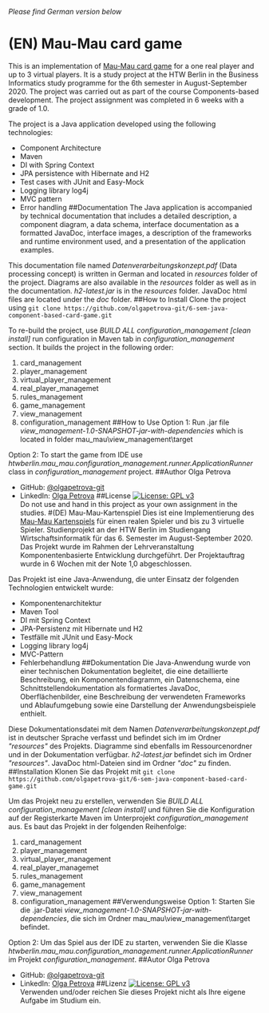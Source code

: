 *Please find German version below*
# (EN) Mau-Mau card game
This is an implementation of [Mau-Mau card game](https://en.wikipedia.org/wiki/Mau-Mau_(card_game)) for a one real player and up to 3 virtual players.
It is a study project at the HTW Berlin in the Business Informatics study programme for the 6th semester in August-September 2020. The project was carried out as part of the course Components-based development. The project assignment was completed in 6 weeks with a grade of 1.0.

The project is a Java application developed using the following technologies:
- Component Architecture
- Maven
- DI with Spring Context
- JPA persistence with Hibernate and H2
- Test cases with JUnit and Easy-Mock
- Logging library log4j
- MVC pattern
- Error handling
##Documentation
The Java application is accompanied by technical documentation that includes a detailed description, a component diagram, a data schema, interface documentation as a formatted JavaDoc, interface images, a description of the frameworks and runtime environment used, and a presentation of the application examples. 

This documentation file named *Datenverarbeitungskonzept.pdf* (Data processing concept) is written in German and located in *resources* folder of the project. Diagrams are also available in the *resources* folder as well as in the documentation.
*h2-latest.jar* is in the *resources* folder. JavaDoc html files are located under the *doc* folder.
##How to Install
Clone the project using `git clone https://github.com/olgapetrova-git/6-sem-java-component-based-card-game.git`

To re-build the project, use *BUILD ALL configuration_management [clean install]* run configuration  in Maven tab in *configuration_management* section. It builds the project in the following order:
1. card_management
2. player_management
3. virtual_player_management
4. real_player_managemet
5. rules_management
6. game_management
7. view_management
8. configuration_management
##How to Use
Option 1: Run .jar file *view_management-1.0-SNAPSHOT-jar-with-dependencies* which is located in folder mau_mau\view_management\target

Option 2: To start the game from IDE use *htwberlin.mau_mau.configuration_management.runner.ApplicationRunner* class in *configuration_management* project.
##Author
Olga Petrova
- GitHub: [@olgapetrova-git](https://github.com/olgapetrova-git)
- LinkedIn: [Olga Petrova](https://www.linkedin.com/in/olga-petrova-berlin/)
##License
[![License: GPL v3](https://img.shields.io/badge/License-GPLv3-blue.svg)](https://www.gnu.org/licenses/gpl-3.0)  
Do not use and hand in this project as your own assignment in the studies.
#(DE) Mau-Mau-Kartenspiel
Dies ist eine Implementierung des [Mau-Mau Kartenspiels](https://de.wikipedia.org/wiki/Mau-Mau_(Kartenspiel)) für einen realen Spieler und bis zu 3 virtuelle Spieler. Studienprojekt an der HTW Berlin im Studiengang Wirtschaftsinformatik für das 6. Semester im August-September 2020. Das Projekt wurde im Rahmen der Lehrveranstaltung Komponentenbasierte Entwicklung durchgeführt. Der Projektauftrag wurde in 6 Wochen mit der Note 1,0 abgeschlossen.

Das Projekt ist eine Java-Anwendung, die unter Einsatz der folgenden Technologien entwickelt wurde:
- Komponentenarchitektur
- Maven Tool
- DI mit Spring Context
- JPA-Persistenz mit Hibernate und H2
- Testfälle mit JUnit und Easy-Mock
- Logging library log4j
- MVC-Pattern
- Fehlerbehandlung
##Dokumentation
Die Java-Anwendung wurde von einer technischen Dokumentation begleitet, die eine detaillierte Beschreibung, ein Komponentendiagramm, ein Datenschema, eine Schnittstellendokumentation als formatiertes JavaDoc, Oberflächenbilder, eine Beschreibung der verwendeten Frameworks und Ablaufumgebung sowie eine Darstellung der Anwendungsbeispiele enthielt.

Diese Dokumentationsdatei mit dem Namen *Datenverarbeitungskonzept.pdf* ist in deutscher Sprache verfasst und befindet sich im  im Ordner *"resources"* des Projekts. Diagramme sind ebenfalls im Ressourcenordner und in der Dokumentation verfügbar.
*h2-latest.jar* befindet sich im Ordner *"resources"*. JavaDoc html-Dateien sind im Ordner *"doc"* zu finden.
##Installation
Klonen Sie das Projekt mit `git clone https://github.com/olgapetrova-git/6-sem-java-component-based-card-game.git`

Um das Projekt neu zu erstellen, verwenden Sie *BUILD ALL configuration_management [clean install]* und führen Sie die Konfiguration auf der Registerkarte Maven im Unterprojekt *configuration_management* aus. Es baut das Projekt in der folgenden Reihenfolge:
1. card_management
2. player_management
3. virtual_player_management
4. real_player_managemet
5. rules_management
6. game_management
7. view_management
8. configuration_management
##Verwendungsweise
Option 1: Starten Sie die .jar-Datei *view_management-1.0-SNAPSHOT-jar-with-dependencies*, die sich im Ordner mau_mau\view_management\target befindet.

Option 2: Um das Spiel aus der IDE zu starten, verwenden Sie die Klasse *htwberlin.mau_mau.configuration_management.runner.ApplicationRunner* im Projekt *configuration_management*.
##Autor
Olga Petrova
- GitHub: [@olgapetrova-git](https://github.com/olgapetrova-git)
- LinkedIn: [Olga Petrova](https://www.linkedin.com/in/olga-petrova-berlin/)
##Lizenz
[![License: GPL v3](https://img.shields.io/badge/License-GPLv3-blue.svg)](https://www.gnu.org/licenses/gpl-3.0)  
Verwenden und/oder reichen Sie dieses Projekt nicht als Ihre eigene Aufgabe im Studium ein. 